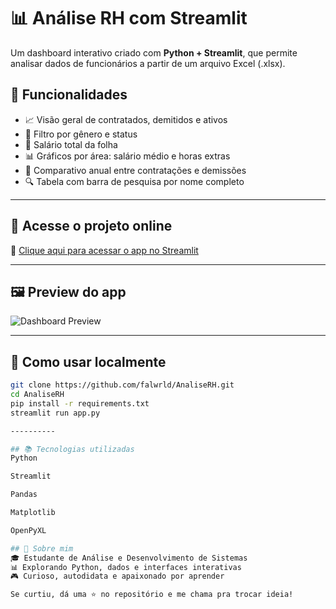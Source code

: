 # 📊 Análise RH com Streamlit

Um dashboard interativo criado com **Python + Streamlit**, que permite analisar dados de funcionários a partir de um arquivo Excel (.xlsx).

## 🔎 Funcionalidades

- 📈 Visão geral de contratados, demitidos e ativos
- 🧾 Filtro por gênero e status
- 🧮 Salário total da folha
- 📊 Gráficos por área: salário médio e horas extras
- 📆 Comparativo anual entre contratações e demissões
- 🔍 Tabela com barra de pesquisa por nome completo

---

## 🚀 Acesse o projeto online

🔗 [Clique aqui para acessar o app no Streamlit](https://rhsetor.streamlit.app/)

---

## 🖼️ Preview do app

![Dashboard Preview](Ultilizandopythonparadatascience-ezgif.com-speed.gif)

---

## 📁 Como usar localmente

```bash
git clone https://github.com/falwrld/AnaliseRH.git
cd AnaliseRH
pip install -r requirements.txt
streamlit run app.py

----------

## 📚 Tecnologias utilizadas
Python

Streamlit

Pandas

Matplotlib

OpenPyXL

## 🧠 Sobre mim
🎓 Estudante de Análise e Desenvolvimento de Sistemas
📊 Explorando Python, dados e interfaces interativas
🎮 Curioso, autodidata e apaixonado por aprender

Se curtiu, dá uma ⭐️ no repositório e me chama pra trocar ideia!
